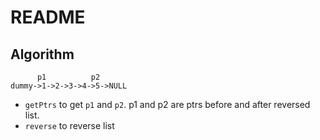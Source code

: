 # README

## Algorithm

```
      p1          p2
dummy->1->2->3->4->5->NULL
```

- `getPtrs` to get `p1` and `p2`. p1 and p2 are ptrs before and after reversed list.
- `reverse` to reverse list
